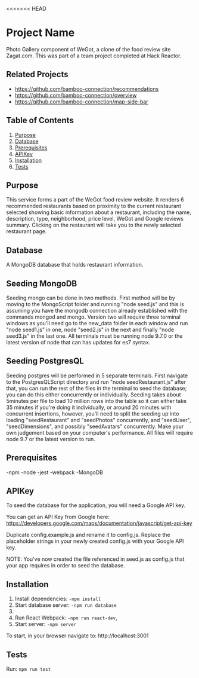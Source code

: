 <<<<<<< HEAD
# Project Name
Photo Gallery component of WeGot, a clone of the food review site Zagat.com. This was part of a team project completed at Hack Reactor.

## Related Projects

  - https://github.com/bamboo-connection/recommendations
  - https://github.com/bamboo-connection/overview
  - https://github.com/bamboo-connection/map-side-bar

## Table of Contents

1. [Purpose](#purpose)
1. [Database](#database)
1. [Prerequisites](#prerequisites)
1. [APIKey](#GoogleAPIKey)
1. [Installation](#Installation)
1. [Tests](#tests)

## Purpose
This service forms a part of the WeGot food review website. It renders 6 recommended restaurants based on proximity to the current restaurant selected showing basic information about a restaurant, including the name, description, type, neighborhood, price level, WeGot and Google reviews summary. Clicking on the restaurant will take you to the newly selected restaurant page.

## Database
A MongoDB database that holds restaurant information.

## Seeding MongoDB
Seeding mongo can be done in two methods. First method will be by moving to the MongoScript folder and running "node seed.js" and this is assuming you have the mongodb connection already established with the commands mongod and mongo. Version two will require three terminal windows as you'll need go to the new_data folder in each window and run "node seed1.js" in one, node "seed2.js" in the next and finally "node seed3.js" in the last one. All terminals must be running node 9.7.0 or the latest version of node that can has updates for es7 syntax.

## Seeding PostgresQL
Seeding postgres will be performed in 5 separate terminals. First navigate to the PostgresQLScript directory and run "node seedRestaurant.js" after that, you can run the rest of the files in the terminal to seed the database; you can do this either concurrently or individually. Seeding takes about 5minutes per file to load 10 million rows into the table so it can either take 35 minutes if you're doing it individually, or around 20 minutes with concurrent insertions, however, you'll need to split the seeding up into loading "seedRestaurant" and "seedPhotos" concurrently, and "seedUser", "seedDimensions", and possibly "seedAvatars" concurrently. Make your own judgement based on your computer's performance. All files will require node 9.7 or the latest version to run.

## Prerequisites
-npm -node -jest -webpack -MongoDB

## APIKey
To seed the database for the application, you will need a Google API key.

You can get an API Key from Google here: https://developers.google.com/maps/documentation/javascript/get-api-key

Duplicate config.example.js and rename it to config.js. Replace the placeholder strings in your newly created config.js with your Google API key.

NOTE: You've now created the file referenced in seed.js as config.js that your app requires in order to seed the database.

## Installation
1. Install dependencies: `-npm install`
2. Start database server: `-npm run database`
3. 
4. Run React Webpack: `-npm run react-dev`,
5. Start server: `-npm server`

To start, in your browser navigate to: http://localhost:3001

## Tests
Run: `npm run test`
